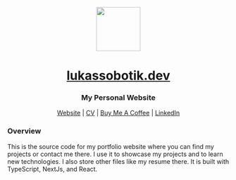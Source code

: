 <p align="center">
<img style="align:center;" src="/public/favicon.ico" alt="" width="100" />
<h1 align="center"><a href="https://lukassobotik.dev">lukassobotik.dev</a></h1>
<h3 align="center">My Personal Website</h3>
<p align="center">
<a href="https://lukassobotik.dev">Website</a> | <a href="https://lukassobotik.dev/resume/junior-java-developer.pdf">CV</a> | <a href="https://www.buymeacoffee.com/lukassobotik">Buy Me A Coffee</a> | <a href="https://www.linkedin.com/in/lukassobotik/">LinkedIn</a>
</p>
</p>

### Overview
This is the source code for my portfolio website where you can find my projects or contact me there.
I use it to showcase my projects and to learn new technologies. I also store other files like my resume there.
It is built with TypeScript, NextJs, and React. 
